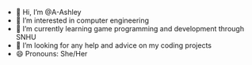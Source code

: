 - 👋 Hi, I’m @A-Ashley
- 👀 I’m interested in computer engineering
- 🌱 I’m currently learning game programming and development through SNHU
- 💞️ I’m looking for any help and advice on my coding projects
- 😄 Pronouns: She/Her

<!---
A-Ashley/A-Ashley is a ✨ special ✨ repository because its `README.md` (this file) appears on your GitHub profile.
You can click the Preview link to take a look at your changes.
--->
